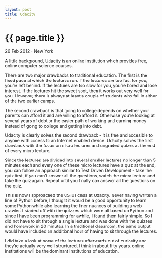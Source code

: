 ```yaml
---
layout: post
title: Udacity 
---
```


{{ page.title }}
================

<p class="meta">26 Feb 2012 - New York     </p>

A little background, [Udacity](http://www.udacity.com) is an online institution which provides free, online computer science courses. 

There are two major drawbacks to traditional education. The first is the fixed pace at which the lectures run. If the lectures are too fast for you, you’re left behind. If the lectures are too slow for you, you’re bored and lose interest. If the lectures hit the sweet spot, then it works out very well for you. However, there is always at least a couple of students who fall in either of the two earlier camps.

The second drawback is that going to college depends on whether your parents can afford it and are willing to afford it. Otherwise you’re looking at several years of debt or the easier path of working and earning money instead of going to college and getting into debt.

Udacity is clearly solves the second drawback - it is free and accesible to anyone with access to an Internet enabled device. Udacity solves the first drawback with the focus on micro lectures and ungraded quizes at the end of every micro lecture.

Since the lectures are divided into several smaller lectures no longer than 5 minutes each and every one of these micro lectures have a quiz at the end, you can follow an approach similar to Test Driven Development - take the quiz first, if you can’t answer all the questions, watch the micro lecture and take the quiz again. Repeat until you finally can answer all the questions on the quiz.

This is how I approached the CS101 class at Udacity. Never having written a line of Python before, I thought it would be a good opportunity to learn some Python while also learning the finer nuances of building a web crawler. I started off with the quizzes which were all based on Python and since I have been programming for awhile, I found them fairly simple. So I did not have to sit through a single lecture and was done with the quizzes and homework in 20 minutes. In a traditional classroom, the same output would have included an additional hour of having to sit through the lectures.

I did take a look at some of the lectures afterwards out of curiosity and they’re actually very well structured. I think in about fifty years, online institutions will be the dominant institutions of education. 
